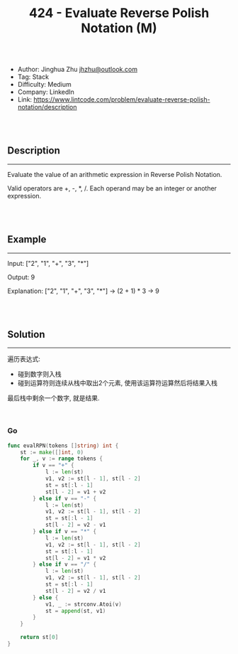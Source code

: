 # <center>424 - Evaluate Reverse Polish Notation (M)</center> 



<br></br>

* Author: Jinghua Zhu <jhzhu@outlook.com>
* Tag: Stack
* Difficulty: Medium
* Company: LinkedIn
* Link: https://www.lintcode.com/problem/evaluate-reverse-polish-notation/description

<br></br>



## Description
----
Evaluate the value of an arithmetic expression in Reverse Polish Notation.

Valid operators are +, -, *, /. Each operand may be an integer or another expression.

<br></br>



## Example
----
Input: ["2", "1", "+", "3", "*"] 

Output: 9

Explanation: ["2", "1", "+", "3", "*"] -> (2 + 1) * 3 -> 9

<br></br>



## Solution
----
遍历表达式:
- 碰到数字则入栈
- 碰到运算符则连续从栈中取出2个元素, 使用该运算符运算然后将结果入栈

最后栈中剩余一个数字, 就是结果.

<br>


### Go
```go
func evalRPN(tokens []string) int {
    st := make([]int, 0)
    for _, v := range tokens {
        if v == "+" {
            l := len(st)
            v1, v2 := st[l - 1], st[l - 2]
            st = st[:l - 1]
            st[l - 2] = v1 + v2
        } else if v == "-" {
            l := len(st)
            v1, v2 := st[l - 1], st[l - 2]
            st = st[:l - 1]
            st[l - 2] = v2 - v1
        } else if v == "*" {
            l := len(st)
            v1, v2 := st[l - 1], st[l - 2]
            st = st[:l - 1]
            st[l - 2] = v1 * v2
        } else if v == "/" {
            l := len(st)
            v1, v2 := st[l - 1], st[l - 2]
            st = st[:l - 1]
            st[l - 2] = v2 / v1
        } else {
            v1, _ := strconv.Atoi(v)
            st = append(st, v1)
        }
    }
    
    return st[0]
}
```

<br>
